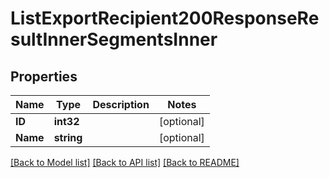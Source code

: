 # ListExportRecipient200ResponseResultInnerSegmentsInner

## Properties

Name | Type | Description | Notes
------------ | ------------- | ------------- | -------------
**ID** | **int32** |  |[optional] 
**Name** | **string** |  |[optional] 

[[Back to Model list]](../README.md#documentation-for-models) [[Back to API list]](../README.md#documentation-for-api-endpoints) [[Back to README]](../README.md)


